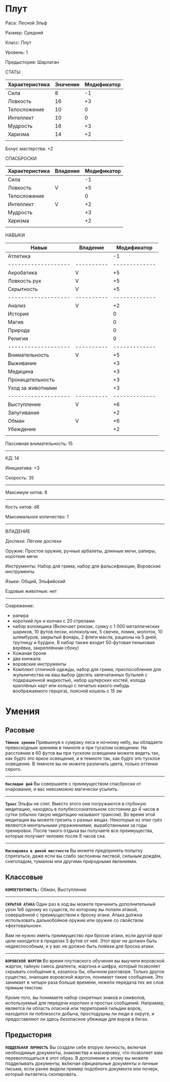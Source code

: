 # Плут
Раса: Лесной Эльф

Размер: Средний

Класс: Плут

Уровень: 1

Предыстория: Шарлатан

СТАТЫ

| Характеристика | Значение | Модификатор |
|----------------|----------|-------------|
| Сила           |     8    |     -1      |
| Ловкость       |     16   |     +3      | + 2
| Телосложение   |     10   |     0       |
| Интеллект      |     10   |     0       |
| Мудрость       |     16   |     +3      | + 1
| Харизма        |     14   |     +2      |
|                |          |             |

Бонус мастерства: +2

СПАСБРОСКИ

| Характеристика | Владение | Модификатор |
|----------------|----------|-------------|
| Сила           |          |     -1      |
| Ловкость       |    V     |     +5      |
| Телосложение   |          |     0       |
| Интеллект      |    V     |     +2      |
| Мудрость       |          |     +3      |
| Харизма        |          |     +2      |
|                |          |             |

НАВЫКИ

| Навык             | Владение | Модификатор |
|-------------------|----------|-------------|
| Атлетика          |          |     -1      |
|-------------------|----------|-------------|
| Акробатика        |     V    |     +5      |
| Ловкость рук      |     V    |     +5      |
| Скрытность        |     V    |     +5      |
|-------------------|----------|-------------|
| Анализ            |     V    |     +2      |
| История           |          |     0       |
| Магия             |          |     0       |
| Природа           |          |     0       |
| Религия           |          |     0       |
|-------------------|----------|-------------|
| Внимательность    |     V    |     +5      |
| Выживание         |          |     +3      |
| Медицина          |          |     +3      |
| Проницательность  |          |     +3      |
| Уход за животными |          |     +3      |
|-------------------|----------|-------------|
| Выступление       |     V    |     +6      |
| Запугивание       |          |     +2      |
| Обман             |     V    |     +6      |
| Убеждение         |          |     +2      |
|                   |          |             |

Пассивная внимательность: 15

------------

КД: 14

Инициатива: +3

Скорость: 35

------------

Максимум хитов: 8

------------

Кость хитов: d8

Максимальное количество: 1

------------

ВЛАДЕНИЕ

Доспехи: Лёгкие доспехи

Оружие: Простое оружие, ручные арбалеты, длинные мечи, рапиры, короткие мечи

Инструменты:  Набор для грима, набор для фальсификации, Воровские инструменты

Языки: Общий, Эльфийский

Ездовые животные: нет

------------

Снаряжение: 
+ рапира
+ короткий лук и колчан с 20 стрелами
+ набор взломщика (Включает рюкзак, сумку с 1 000 металлических шариков, 10 футов лески, колокольчик, 5 свечек, ломик, молоток, 10 шлямбуров, закрытый фонарь, 2 фляги масла, рационы на 5 дней, трутницу и бурдюк. В набор также входит 50-футовая пеньковая верёвка, закреплённая сбоку)
+ Кожаная броня
+ два кинжала
+ воровские инструменты 
+ Комплект отличной одежды, набор для грима, приспособление для жульничества на ваш выбор (десять запечатанных бутылей с подкрашенной жидкостью, набор шулерских костей, колода краплёных карт или кольцо с печатью какого-нибудь воображаемого герцога), поясной кошель с 15 зм

# Умения
## Расовые
**`Тёмное зрение`** Привыкнув к сумраку леса и ночному небу, вы обладаете превосходным зрением в темноте и при тусклом освещении. На расстоянии в 60 футов вы при тусклом освещении можете видеть так, как будто это яркое освещение, и в темноте так, как будто это тусклое освещение. В темноте вы не можете различать цвета, только оттенки серого. 

------------

**`Наследие фей`** Вы совершаете с преимуществом спасброски от очарования, и вас невозможно магически усыпить. 

------------

**`Транс`** Эльфы не спят. Вместо этого они погружаются в глубокую медитацию, находясь в полубессознательном состоянии до 4 часов в сутки (обычно такую медитацию называют трансом). Во время этой медитации вы можете грезить о разных вещах. Некоторые из этих грёз являются ментальными упражнениями, выработанными за годы тренировок. После такого отдыха вы получаете все преимущества, которые получает человек после 8 часов сна.

------------

**`Маскировка в дикой местности`** Вы можете предпринять попытку спрятаться, даже если вы слабо заслонены листвой, сильным дождём, снегопадом, туманом или другими природными явлениями.

## Классовые
**`КОМПЕТЕНТНОСТЬ:`** Обман, Выступление

------------

**`СКРЫТАЯ АТАКА`**  Один раз в ход вы можете причинить дополнительный урон 1к6 одному из существ, по которому вы попали атакой, совершённой с преимуществом к броску атаки. Атака должна использовать дальнобойное оружие или оружие со свойством «фехтовальное».

Вам не нужно иметь преимущество при броске атаки, если другой враг цели находится в пределах 5 футов от неё. Этот враг не должен быть недееспособным, и у вас не должно быть помехи для броска атаки. 

------------

**`ВОРОВСКОЙ ЖАРГОН`** Во время плутовского обучения вы выучили воровской жаргон, тайную смесь диалекта, жаргона и шифра, который позволяет скрывать сообщения в, казалось бы, обычном разговоре. Только другое существо, знающее воровской жаргон, понимает такие сообщения. Это занимает в четыре раза больше времени, нежели передача тех же слов прямым текстом. 

Кроме того, вы понимаете набор секретных знаков и символов, используемый для передачи коротких и простых сообщений. Например, является ли область опасной или территорией гильдии воров, находится ли поблизости добыча, простодушны ли люди в округе, и предоставляют ли здесь безопасное убежище для воров в бегах. 

## Предыстория
**`ПОДДЕЛЬНАЯ ЛИЧНОСТЬ`**
Вы создали себе вторую личность, включая необходимые документы, знакомства и маскировку, что позволяет вам перевоплощаться в этот образ. В дополнение к этому вы можете подделывать документы, включая официальные документы и личные письма, если ранее видели пример подобного документа или почерк, который пытаетесь скопировать. 
